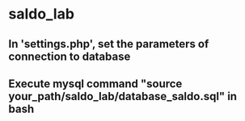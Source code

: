 # saldo_lab
## In 'settings.php', set the parameters of connection to database 
## Execute mysql command "source your_path/saldo_lab/database_saldo.sql" in bash
